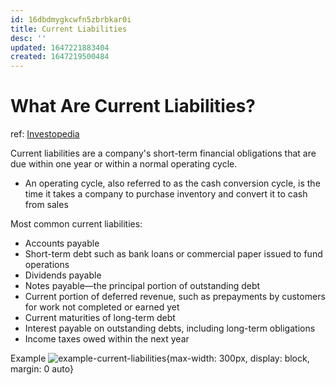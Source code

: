 ```yaml
---
id: 16dbdmygkcwfn5zbrbkar0i
title: Current Liabilities
desc: ''
updated: 1647221883404
created: 1647219500484
---
```

# What Are Current Liabilities?
ref: [Investopedia](https://www.investopedia.com/terms/c/currentliabilities.asp)

Current liabilities are a company's short-term financial obligations that are due within one year or within a normal operating cycle.
- An operating cycle, also referred to as the cash conversion cycle, is the time it takes a company to purchase inventory and convert it to cash from sales

Most common current liabilities:
- Accounts payable
- Short-term debt such as bank loans or commercial paper issued to fund operations
- Dividends payable
- Notes payable—the principal portion of outstanding debt
- Current portion of deferred revenue, such as prepayments by customers for work not completed or earned yet
- Current maturities of long-term debt
- Interest payable on outstanding debts, including long-term obligations
- Income taxes owed within the next year

Example
![example-current-liabilities](https://www.investopedia.com/thmb/aEVczlh4Rlnoc7CD-tyvgOKJW0g=/660x0/filters:no_upscale():max_bytes(150000):strip_icc():format(webp)/dotdash_Final_Current_Liabilities_Sep_2020-01-6515e265cfd34787ae2b0a30e9f1ccc8.jpg){max-width: 300px, display: block, margin: 0 auto}